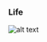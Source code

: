 ### Life

![alt text](https://raw.githubusercontent.com/cat-milk/Anime-Girls-Holding-Programming-Books/master/Rust/Miyamizu_Mitsuha_On_Ownership_And_Borrowing.jpg)

